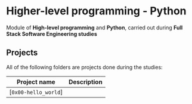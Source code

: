 # Higher-level programming - Python
Module of **High-level programming** and **Python**, carried out during **Full Stack Software Engineering studies**

## Projects
All of the following folders are projects done during the studies:

| Project name | Description |
| ------------ | ----------- |
| [`0x00-hello_world`] |
